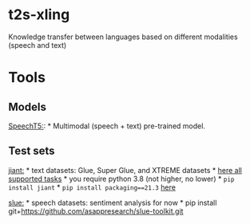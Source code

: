 # t2s-xling
Knowledge transfer between languages based on different modalities (speech and text)


# Tools

## Models

[SpeechT5:](https://github.com/microsoft/SpeechT5):
    * Multimodal (speech + text) pre-trained model.

## Test sets

[jiant:](https://github.com/nyu-mll/jiant)
    * text datasets: Glue, Super Glue, and XTREME datasets
    * [here all supported tasks](https://github.com/CompVis/latent-diffusion/issues/207)
    * you require python 3.8 (not higher, no lower)
    * `pip install jiant`
    * `pip install packaging==21.3` [here](https://github.com/CompVis/latent-diffusion/issues/207)

[slue:](https://github.com/asappresearch/slue-toolkit)
    * speech datasets: sentiment analysis for now
    * pip install git+https://github.com/asappresearch/slue-toolkit.git


